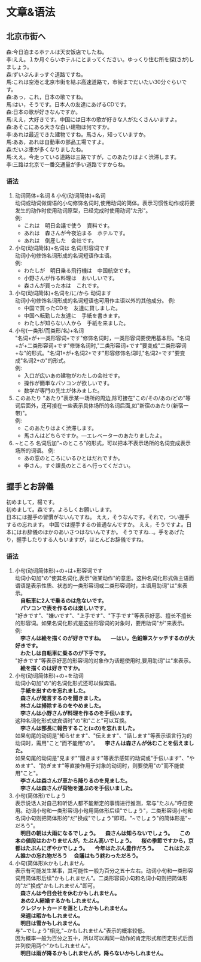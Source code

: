 # 文章&语法
## 北京市街へ
森:今日泊まるホテルは天安饭店でしたね。  
李:ええ。１か月ぐらいホテルにとまってください。ゆっくり住む所を探(さが)しましょう。  
森:ずいぶんまっすぐ道路ですね。  
馬:これは空港と北京市街を結ぶ高速道路で，市街までだいたい30分ぐらいです。  
森:あっ，これ，日本の歌ですね。  
馬:はい，そうです。日本人の友達にあげるCDです。  
森:日本の歌が好きなんですか。  
馬:ええ，大好きです。中国には日本の歌が好きな人がたくさんいますよ。  
森:あそこにある大きな白い建物は何ですか。  
李:あれは最近できた建物ですね。馬さん，知っていますか。  
馬:ああ，あれは自動車の部品工場ですよ。  
森:だいぶ車が多くなりましたね。  
馬:ええ。今走っている道路は三路ですが，このあたりはよく渋滞します。  
李:三路は北京で一番交通量が多い道路ですからね。  
### 语法
1. 动词简体+名词 & 小句(动词简体)+名词  
动词或动词做谓语的小句修饰名词时,使用动词的简体。表示习惯性动作或将要发生的动作时使用动词原型，已经完成时使用动词"た形"。  
例:  
    * これは　明日会議で使う　資料です。
    * あれは　森さんが今夜泊まる　ホテルです。
    * あれは　倒産した　会社です。 
2. 小句(动词简体)+名词は 名词/形容词です  
动词小句修饰名词形成的名词短语作主语。  
例:
    * わたしが　明日乗る飛行機は　中国航空です。
    * 小野さんが作る料理は　おいしいです。
    * 森さんが買った本は　これです。
3. 小句(动词简体)+名词を/に/から 动词ます  
动词小句修饰名词形成的名词短语也可用作主语以外的其他成分。 
例: 
    * 中国で買ったCDを　友達に貸しました。
    * 中国へ転勤した友達に　手紙を書きます。
    * わたしが知らない人から　手紙を来ました。
4. 小句(一类形/而类形/名)+名词  
"名词+が+一类形容词+です"修饰名词时，一类形容词要使用基本形。"名词+が+二类形容词+です"修饰名词时,"二类形容词+です"要变成"二类形容词+な"的形式。"名词1+が+名词2+です"形容修饰名词时,"名词2+です"要变成"名词2+の"的形式。  
例:
    * 入口が広いあの建物がわたしの会社です。
    * 操作が簡単なパソコンが欲しいです。
    * 数学が専門の先生が休みました。
5. このあたり
"あたり"表示某一场所的周边,除可接在"この/その/あの/どの"等词后面外，还可接在一些表示具体场所的名词后面,如"新宿のあたり(新宿一带)"。  
例:
    * このあたりはよく渋滞します。
    * 馬さんはどちらですか。―エレベーターのあたりましたよ。
6. ~ところ
名词后加"~のところ"的形式，可以把本不表示场所的名词变成表示场所的词语。
例: 
    * あの窓のところにいるひとはだれですか。
    * 李さん，すぐ課長のとこるへ行ってください。
## 握手とお辞儀
初めまして，楊です。  
初めまして。森です。よろしくお願いします。  
日本には握手の習慣がないんですね。
ええ，そうなんです。それで，つい握手するの忘れます。
中国では握手するの普通なんですか。
ええ，そうですよ。日本にはお辞儀のほかのあいさつはないんですか。
そうですね…。手をあげたり，握手したりする人もいますが，ほとんどお辞儀ですね。
### 语法
1. 小句(动词简体形)+の+は+形容词です  
动词小句加"の"使其名词化,表示"做某动作"的意思。这种名词化形式做主语而谓语是表示性质、状态的一类形容词或二类形容词时，主语用助词"は"来表示。  
&emsp;**自転車に2人で乗るのは危ないです。**  
&emsp;**パソコンで表を作るのは楽しいです**。  
"好きです"、"嫌いです"、"上手です"、"下手です"等表示好恶、擅长不擅长的形容词。如果名词化形式是这些形容词的对象时，要用助词"が"来表示。  
例:  
&emsp;**李さんは絵を描くのが好きですね。**
&emsp;**―はい，色鉛筆スケッチするのが大好きです。**  
&emsp;**わたしは自転車に乗るのが下手です。**  
"好きです"等表示好恶的形容词的对象作为话题使用时,要用助词"は"来表示。  
&emsp;**絵を描くのは好きですか。**
2. 小句(动词简体形)+の+を动词  
动词小句加"の"的名词化形式还可以做宾语。    
&emsp;**手紙を出すのを忘れました。**  
&emsp;**森さんが発言するのを聞きました。**  
&emsp;**林さんは掃除するのをやめました。**  
&emsp;**李さんは小野さんが料理を作るのを手伝います。**  
这种名词化形式做宾语时"の"和"こと"可以互换。  
&emsp;**李さんは部長に報告すること(=の)を忘れました。**  
如果句尾的动词是"知らせます"、"伝えます"、"話します"等表示语言行为的动词时，需用"こと"而不能用"の"。
&emsp;**李さんは森さんが休むことを伝えました。**  
如果句尾的动词是"見ます""聞きます"等表示感知的动词或"手伝います"、"やめます"、"防ぎます"等直接作用于对象的动词时，则要使用"の"而不能使用"こと"。  
&emsp;**李さんは森さんが車から降りるのを見ました。**  
&emsp;**李さんは森さんが荷物を運ぶのを手伝いました。**
3. 小句(简体形)でしょう  
表示说话人对自己和听话人都不能断定的事情进行推测，常与"たぶん"呼应使用。动词小句和一类形容词小句用简体形后续"でしょう"，二类形容词小句和名词小句则把简体形的"だ"换成"でしょう"即可。"~でしょう"的简体形是"~だろう"。  
&emsp;**明日の朝は大雨になるでしょう。**
&emsp;**森さんは知らないでしょう。**
&emsp;**この本の値段はわかりませんが，たぶん高いでしょう。**
&emsp;**桜の季節ですから，京都はたぶんにぎやかでしょう。**
&emsp;**今年はたぶん豊作だろう。**
&emsp;**これはたぶん誰かの忘れ物だろう**
&emsp;**会議はもう終わっただろう。**
4. 小句(简体形)kかもしれません  
表示有可能发生某事，其可能性一般为百分之五十左右。动词小句和一类形容词用简体形后续"かもしれません"。二类形容词小句和名词小句则把简体形的"だ"换成"かもしれません"即可。  
&emsp;**森さんは今日会社を休むかもしれません。**  
&emsp;**あの2人結婚するかもしれません。**  
&emsp;**クレジットカードを落としたかもしれません。**  
&emsp;**来週は暇かもしれません。**  
&emsp;**明日は雪かもしれません。**  
与"~でしょう"相比,"~かもしれません"表示的概率较低。  
因为概率一般为百分之五十，所以可以再同一动作的肯定形式和否定形式后面并列使用两个"かもしれません"。  
&emsp;**明日は雨が降るかもしれませんが，降らないかもしれません。**  

